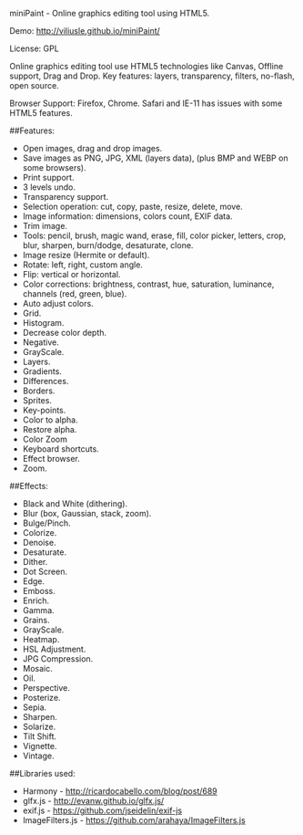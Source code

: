 miniPaint - Online graphics editing tool using HTML5.

Demo: http://viliusle.github.io/miniPaint/

License: GPL

Online graphics editing tool use HTML5 technologies like Canvas, Offline support,
Drag and Drop. Key features: layers, transparency, filters, no-flash, open source. 

Browser Support: Firefox, Chrome. Safari and IE-11 has issues with some HTML5 features.

##Features:

- Open images, drag and drop images.
- Save images as PNG, JPG, XML (layers data), (plus BMP and WEBP on some browsers).
- Print support.
- 3 levels undo.
- Transparency support.
- Selection operation: cut, copy, paste, resize, delete, move.
- Image information: dimensions, colors count, EXIF data.
- Trim image.
- Tools: pencil, brush, magic wand, erase, fill, color picker, letters, crop, blur, sharpen, burn/dodge, desaturate, clone.
- Image resize (Hermite or default).
- Rotate: left, right, custom angle.
- Flip: vertical or horizontal.
- Color corrections: brightness, contrast, hue, saturation, luminance, channels (red, green, blue).
- Auto adjust colors.
- Grid.
- Histogram.
- Decrease color depth.
- Negative.
- GrayScale.
- Layers.
- Gradients.
- Differences.
- Borders.
- Sprites.
- Key-points.
- Color to alpha.
- Restore alpha.
- Color Zoom
- Keyboard shortcuts.
- Effect browser.
- Zoom.

##Effects:

- Black and White (dithering).
- Blur (box, Gaussian, stack, zoom).
- Bulge/Pinch.
- Colorize.
- Denoise.
- Desaturate.
- Dither.
- Dot Screen.
- Edge.
- Emboss.
- Enrich.
- Gamma.
- Grains.
- GrayScale.
- Heatmap.
- HSL Adjustment.
- JPG Compression.
- Mosaic.
- Oil.
- Perspective.
- Posterize.
- Sepia.
- Sharpen.
- Solarize.
- Tilt Shift.
- Vignette.
- Vintage.

##Libraries used:

- Harmony - http://ricardocabello.com/blog/post/689
- glfx.js - http://evanw.github.io/glfx.js/
- exif.js - https://github.com/jseidelin/exif-js
- ImageFilters.js - https://github.com/arahaya/ImageFilters.js

